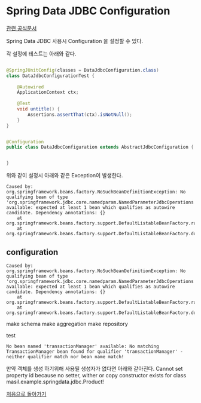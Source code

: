 # Spring Data JDBC Configuration

[관련 공식문서](https://docs.spring.io/spring-data/jdbc/docs/current/reference/html/#jdbc.java-config)

Spring Data JDBC 사용시 Configuration 을 설정할 수 있다.

각 설정에 테스트는 아래와 같다.


```java

@SpringJUnitConfig(classes = DataJdbcConfiguration.class)
class DataJdbcConfigurationTest {
	
    @Autowired
    ApplicationContext ctx;
    
    @Test
    void untitle() {
        Assertions.assertThat(ctx).isNotNull();
    }
}
```

```java

@Configuration
public class DataJdbcConfiguration extends AbstractJdbcConfiguration {


}

```

위와 같이 설정시 아래와 같은 Exception이 발생한다.
```text
Caused by: org.springframework.beans.factory.NoSuchBeanDefinitionException: No qualifying bean of type 'org.springframework.jdbc.core.namedparam.NamedParameterJdbcOperations' available: expected at least 1 bean which qualifies as autowire candidate. Dependency annotations: {}
	at org.springframework.beans.factory.support.DefaultListableBeanFactory.raiseNoMatchingBeanFound(DefaultListableBeanFactory.java:1790)
	at org.springframework.beans.factory.support.DefaultListableBeanFactory.doResolveDependency(DefaultListableBeanFactory.java:1346) 

```


## configuration


```log
Caused by: org.springframework.beans.factory.NoSuchBeanDefinitionException: No qualifying bean of type 'org.springframework.jdbc.core.namedparam.NamedParameterJdbcOperations' available: expected at least 1 bean which qualifies as autowire candidate. Dependency annotations: {}
	at org.springframework.beans.factory.support.DefaultListableBeanFactory.raiseNoMatchingBeanFound(DefaultListableBeanFactory.java:1790)
	at org.springframework.beans.factory.support.DefaultListableBeanFactory.doResolveDependency(DefaultListableBeanFactory.java:1346) 
```

make schema
make aggregation
make repository

test

```composer log
No bean named 'transactionManager' available: No matching TransactionManager bean found for qualifier 'transactionManager' - neither qualifier match nor bean name match!
```


만약 객체를 생성 하기위해 사용될 생성자가 없다면 아래와 같아진다.
Cannot set property id because no setter, wither or copy constructor exists for class masil.example.springdata.jdbc.Product!



[처음으로 돌아가기](../README.md)
